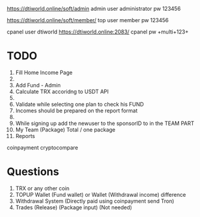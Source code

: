 https://dtiworld.online/soft/admin
admin user
administrator
pw
123456

https://dtiworld.online/soft/member/
top user
member
pw
123456


cpanel user
dtiworld
https://dtiworld.online:2083/
cpanel
pw
+multi+123+


# TODO
1) Fill Home Income Page
2) 
3) Add Fund - Admin
4) Calculate TRX accoridng to USDT API
5) 
6) Validate while selecting one plan to check his FUND
7) Incomes should be prepared on the report format
8) 
9) While signing up add the newuser to the sponsorID to in the TEAM PART
10) My Team (Package) Total / one package
11) Reports

coinpayment
cryptocompare

# Questions
1) TRX or any other coin
2) TOPUP Wallet (Fund wallet) or Wallet (Withdrawal income) difference
3) Withdrawal System (Directly paid using coinpayment send Tron)
4) Trades (Release) (Package input) (Not needed)